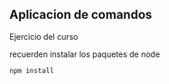 ## Aplicacion de comandos  

Ejercicio del curso


recuerden instalar los paquetes de node

```
npm install
```